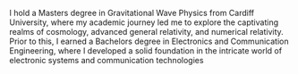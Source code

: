 I hold a Masters degree in Gravitational Wave Physics from Cardiff University, where my academic journey led me to explore the captivating realms of cosmology, advanced general relativity, and numerical relativity. Prior to this, I earned a Bachelors degree in Electronics and Communication Engineering, where I developed a solid foundation in the intricate world of electronic systems and communication technologies


